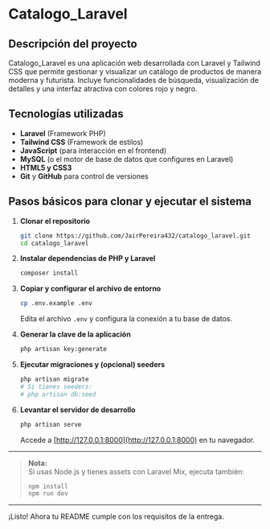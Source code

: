 # Catalogo_Laravel

## Descripción del proyecto

Catalogo_Laravel es una aplicación web desarrollada con Laravel y Tailwind CSS que permite gestionar y visualizar un catálogo de productos de manera moderna y futurista. Incluye funcionalidades de búsqueda, visualización de detalles y una interfaz atractiva con colores rojo y negro.

## Tecnologías utilizadas

- **Laravel** (Framework PHP)
- **Tailwind CSS** (Framework de estilos)
- **JavaScript** (para interacción en el frontend)
- **MySQL** (o el motor de base de datos que configures en Laravel)
- **HTML5 y CSS3**
- **Git** y **GitHub** para control de versiones

## Pasos básicos para clonar y ejecutar el sistema

1. **Clonar el repositorio**
   ```sh
   git clone https://github.com/JairPereira432/catalogo_laravel.git
   cd catalogo_laravel
   ```

2. **Instalar dependencias de PHP y Laravel**
   ```sh
   composer install
   ```

3. **Copiar y configurar el archivo de entorno**
   ```sh
   cp .env.example .env
   ```
   Edita el archivo `.env` y configura la conexión a tu base de datos.

4. **Generar la clave de la aplicación**
   ```sh
   php artisan key:generate
   ```

5. **Ejecutar migraciones y (opcional) seeders**
   ```sh
   php artisan migrate
   # Si tienes seeders:
   # php artisan db:seed
   ```

6. **Levantar el servidor de desarrollo**
   ```sh
   php artisan serve
   ```
   Accede a [http://127.0.0.1:8000](http://127.0.0.1:8000) en tu navegador.

---

> **Nota:**  
> Si usas Node.js y tienes assets con Laravel Mix, ejecuta también:
> ```sh
> npm install
> npm run dev
> ```

---

¡Listo! Ahora tu README cumple con los requisitos de la entrega.

